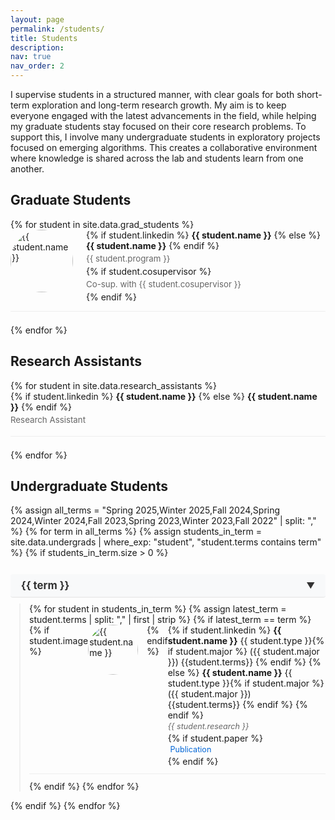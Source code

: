 ```yaml
---
layout: page
permalink: /students/
title: Students
description: 
nav: true
nav_order: 2
---
```

I supervise students in a structured manner, with clear goals for both short-term exploration and long-term research growth. My aim is to keep everyone engaged with the latest advancements in the field, while helping my graduate students stay focused on their core research problems. To support this, I involve many undergraduate students in exploratory projects focused on emerging algorithms. This creates a collaborative environment where knowledge is shared across the lab and students learn from one another.

## Graduate Students
<div class="student-section">
  {% for student in site.data.grad_students %}
  <div class="student-row">
    <div class="student-image">
      <img src="../assets/images/students/{{ student.image }}" alt="{{ student.name }}">
    </div>
    <div class="student-info">
      {% if student.linkedin %}
      <a href="{{ student.linkedin }}" target="_blank" class="student-name-link">
        <strong class="student-full-name">{{ student.name }}</strong>
      </a>
      {% else %}
      <strong class="student-full-name">{{ student.name }}</strong>
      {% endif %}
      <div class="student-details">{{ student.program }}</div>
      {% if student.cosupervisor %}
      <div class="student-details">Co-sup. with {{ student.cosupervisor }}</div>
      {% endif %}
    </div>
  </div>
  {% endfor %}
</div>

## Research Assistants
<div class="student-section">
  {% for student in site.data.research_assistants %}
  <div class="student-row">
    <div class="student-info">
      {% if student.linkedin %}
      <a href="{{ student.linkedin }}" target="_blank" class="student-name-link">
        <strong class="student-full-name">{{ student.name }}</strong>
      </a>
      {% else %}
      <strong class="student-full-name">{{ student.name }}</strong>
      {% endif %}
      <div class="student-details">Research Assistant</div>
    </div>
  </div>
  {% endfor %}
</div>

## Undergraduate Students
<div class="student-section undergrad-section">
  {% assign all_terms = "Spring 2025,Winter 2025,Fall 2024,Spring 2024,Winter 2024,Fall 2023,Spring 2023,Winter 2023,Fall 2022" | split: "," %}
  {% for term in all_terms %}
    {% assign students_in_term = site.data.undergrads | where_exp: "student", "student.terms contains term" %}
    {% if students_in_term.size > 0 %}
      <div class="term-container">
        <h3 class="term-header" onclick="toggleTerm(this)">
          <span class="term-title">{{ term }}</span>
          <span class="toggle-icon">▼</span>
        </h3>
        <div class="term-group">
          {% for student in students_in_term %}
            {% assign latest_term = student.terms | split: "," | first | strip %}
            {% if latest_term == term %}
              <div class="student-row undergrad-row">
                {% if student.image %}
                <div class="student-image undergrad-image">
                  <img src="../assets/images/students/{{ student.image }}" alt="{{ student.name }}">
                </div>
                {% endif %}
                <div class="student-info">
                  {% if student.linkedin %}
                  <a href="{{ student.linkedin }}" target="_blank" class="student-name-link">
                    <strong class="student-full-name">{{ student.name }}</strong> {{ student.type }}{% if student.major %} ({{ student.major }}) {{student.terms}} {% endif %}
                  </a>
                  {% else %}
                  <strong class="student-full-name">{{ student.name }}</strong> {{ student.type }}{% if student.major %} ({{ student.major }}) {{student.terms}} {% endif %}
                  {% endif %}
                  <div class="student-details research-field undergrad-details">{{ student.research }}</div>
                  {% if student.paper %}
                  <div class="student-details undergrad-details">
                    <a href="{{ student.paper }}" target="_blank" class="paper-link">
                      <i class="fas fa-file-alt"></i> Publication
                    </a>
                  </div>
                  {% endif %}
                </div>
              </div>
            {% endif %}
          {% endfor %}
        </div>
      </div>
    {% endif %}
  {% endfor %}
</div>

<style>
.student-section {
    margin-bottom: 2em;
}

.term-header {
    margin-top: 1.5em;
    margin-bottom: 0.5em;
    color: #333;
    font-size: 1.2em;
    border-bottom: 2px solid #eee;
    padding-bottom: 0.3em;
}

.term-group {
    margin-left: 1em;
    border-left: 2px solid #f0f0f0;
    padding-left: 1em;
}

.student-row {
    display: flex;
    align-items: flex-start;
    margin-bottom: 1.5em;
    padding-bottom: 1em;
    border-bottom: 1px solid #eee;
}

/* Specific styles for undergraduate section */
.undergrad-row {
    margin-bottom: 0.8em;
    padding-bottom: 0.8em;
}

.student-image {
    width: 100px;
    height: 100px;
    margin-right: 1.5em;
    flex-shrink: 0;
}

.undergrad-image {
    width: 80px;
    height: 80px;
    margin-right: 1em;
}

.student-image img {
    width: 100%;
    height: 100%;
    object-fit: cover;
    border-radius: 50%;
}

.student-info {
    flex-grow: 1;
}

.student-name-link {
    text-decoration: none;
    color: inherit;
}

.student-name-link:hover {
    text-decoration: underline;
}

.student-details {
    color: #666;
    margin: 0.3em 0;
    font-size: 0.95em;
}

.undergrad-details {
    margin: 0.2em 0;
    font-size: 0.9em;
}

.research-field {
    font-style: italic;
}

.paper-link {
    color: #0366d6;
    text-decoration: none;
}

.paper-link:hover {
    text-decoration: underline;
}

.paper-link i {
    margin-right: 0.3em;
}

/* Updated styles for collapsible terms */
.term-container {
    margin-bottom: 1em;
}

.term-header {
    cursor: pointer;
    display: flex;
    justify-content: space-between;
    align-items: center;
    padding: 0.5em 1em;
    background-color: #f8f9fa;
    border-radius: 4px;
    transition: background-color 0.2s;
    margin-bottom: 0.5em;
}

.term-header:hover {
    background-color: #e9ecef;
}

.toggle-icon {
    font-size: 0.8em;
    transition: transform 0.3s;
}

.term-header.collapsed .toggle-icon {
    transform: rotate(-90deg);
}

.term-group {
    margin-left: 1em;
    border-left: 2px solid #f0f0f0;
    padding-left: 1em;
    transition: all 0.3s ease-out;
    max-height: 2000px; /* Large enough to contain content */
    opacity: 1;
    visibility: visible;
}

.term-group.collapsed {
    max-height: 0;
    margin: 0;
    padding: 0;
    border: none;
    opacity: 0;
    visibility: hidden;
}
</style>

<script>
function toggleTerm(header) {
    const termGroup = header.nextElementSibling;
    const isCollapsed = header.classList.contains('collapsed');
    
    if (isCollapsed) {
        header.classList.remove('collapsed');
        termGroup.classList.remove('collapsed');
        // Set the actual height after removing collapsed class
        termGroup.style.maxHeight = termGroup.scrollHeight + 'px';
    } else {
        header.classList.add('collapsed');
        termGroup.classList.add('collapsed');
        termGroup.style.maxHeight = '0';
    }
}

// Initialize all terms as expanded
document.addEventListener('DOMContentLoaded', function() {
    const termHeaders = document.querySelectorAll('.term-header');
    termHeaders.forEach(header => {
        const termGroup = header.nextElementSibling;
        termGroup.style.maxHeight = termGroup.scrollHeight + 'px';
    });
});
</script>

<!-- Font Awesome for paper icon -->
<link rel="stylesheet" href="https://cdnjs.cloudflare.com/ajax/libs/font-awesome/5.15.4/css/all.min.css"> 